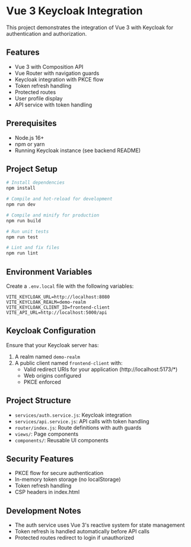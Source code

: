 # Vue 3 Keycloak Integration

This project demonstrates the integration of Vue 3 with Keycloak for authentication and authorization.

## Features

- Vue 3 with Composition API
- Vue Router with navigation guards
- Keycloak integration with PKCE flow
- Token refresh handling
- Protected routes
- User profile display
- API service with token handling

## Prerequisites

- Node.js 16+
- npm or yarn
- Running Keycloak instance (see backend README)

## Project Setup

```bash
# Install dependencies
npm install

# Compile and hot-reload for development
npm run dev

# Compile and minify for production
npm run build

# Run unit tests
npm run test

# Lint and fix files
npm run lint
```

## Environment Variables

Create a `.env.local` file with the following variables:

```
VITE_KEYCLOAK_URL=http://localhost:8080
VITE_KEYCLOAK_REALM=demo-realm
VITE_KEYCLOAK_CLIENT_ID=frontend-client
VITE_API_URL=http://localhost:5000/api
```

## Keycloak Configuration

Ensure that your Keycloak server has:

1. A realm named `demo-realm`
2. A public client named `frontend-client` with:
   - Valid redirect URIs for your application (http://localhost:5173/*)
   - Web origins configured
   - PKCE enforced

## Project Structure

- `services/auth.service.js`: Keycloak integration
- `services/api.service.js`: API calls with token handling
- `router/index.js`: Route definitions with auth guards
- `views/`: Page components
- `components/`: Reusable UI components

## Security Features

- PKCE flow for secure authentication
- In-memory token storage (no localStorage)
- Token refresh handling
- CSP headers in index.html

## Development Notes

- The auth service uses Vue 3's reactive system for state management
- Token refresh is handled automatically before API calls
- Protected routes redirect to login if unauthorized
